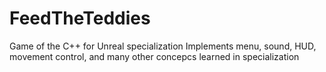 # FeedTheTeddies
Game of the C++ for Unreal specialization
Implements menu, sound, HUD, movement control, and many other concepcs learned in specialization
